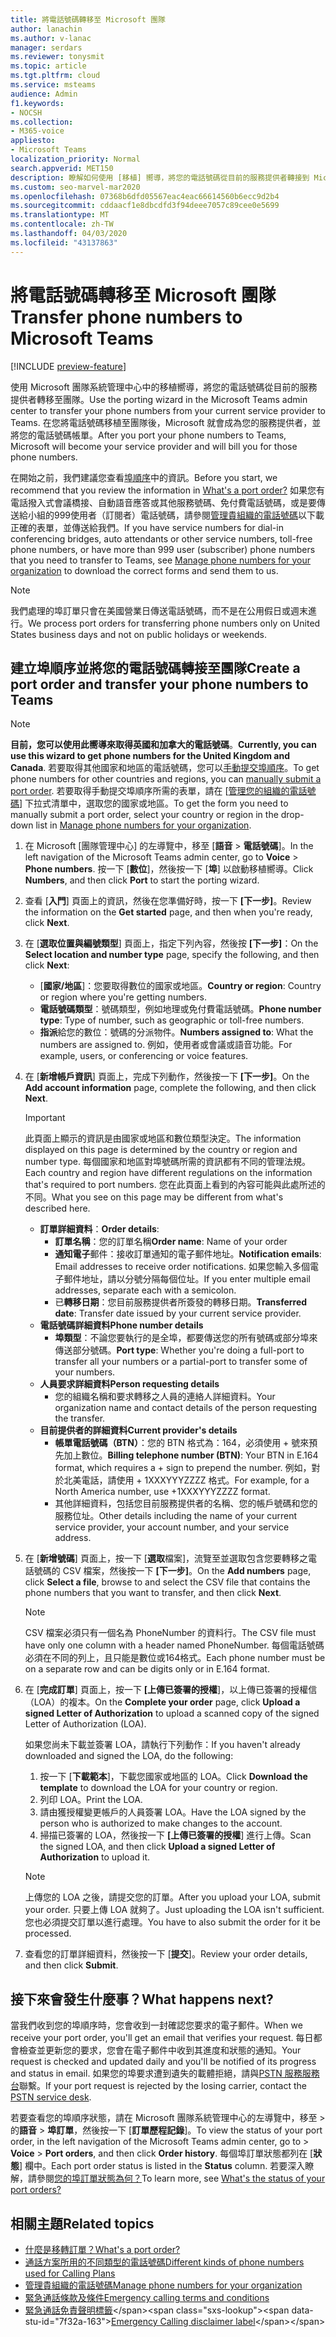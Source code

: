 ```yaml
---
title: 將電話號碼轉移至 Microsoft 團隊
author: lanachin
ms.author: v-lanac
manager: serdars
ms.reviewer: tonysmit
ms.topic: article
ms.tgt.pltfrm: cloud
ms.service: msteams
audience: Admin
f1.keywords:
- NOCSH
ms.collection:
- M365-voice
appliesto:
- Microsoft Teams
localization_priority: Normal
search.appverid: MET150
description: 瞭解如何使用 [移植] 嚮導，將您的電話號碼從目前的服務提供者轉接到 Microsoft 團隊。
ms.custom: seo-marvel-mar2020
ms.openlocfilehash: 07368b6dfd05567eac4eac66614560b6ecc9d2b4
ms.sourcegitcommit: cddaacf1e8dbcdfd3f94deee7057c89cee0e5699
ms.translationtype: MT
ms.contentlocale: zh-TW
ms.lasthandoff: 04/03/2020
ms.locfileid: "43137863"
---
```

# <a name="transfer-phone-numbers-to-microsoft-teams"></a><span data-ttu-id="7f32a-103">將電話號碼轉移至 Microsoft 團隊</span><span class="sxs-lookup"><span data-stu-id="7f32a-103">Transfer phone numbers to Microsoft Teams</span></span>

[!INCLUDE [preview-feature](../includes/preview-feature.md)]

<span data-ttu-id="7f32a-104">使用 Microsoft 團隊系統管理中心中的移植嚮導，將您的電話號碼從目前的服務提供者轉移至團隊。</span><span class="sxs-lookup"><span data-stu-id="7f32a-104">Use the porting wizard in the Microsoft Teams admin center to transfer your phone numbers from your current service provider to Teams.</span></span> <span data-ttu-id="7f32a-105">在您將電話號碼移植至團隊後，Microsoft 就會成為您的服務提供者，並將您的電話號碼帳單。</span><span class="sxs-lookup"><span data-stu-id="7f32a-105">After you port your phone numbers to Teams, Microsoft will become your service provider and will bill you for those phone numbers.</span></span>

<span data-ttu-id="7f32a-106">在開始之前，我們建議您查看[埠順序](port-order-overview.md)中的資訊。</span><span class="sxs-lookup"><span data-stu-id="7f32a-106">Before you start, we recommend that you review the information in [What's a port order?](port-order-overview.md)</span></span> <span data-ttu-id="7f32a-107">如果您有電話撥入式會議橋接、自動語音應答或其他服務號碼、免付費電話號碼，或是要傳送給小組的999使用者（訂閱者）電話號碼，請參閱[管理貴組織的電話號碼](../manage-phone-numbers-for-your-organization/manage-phone-numbers-for-your-organization.md)以下載正確的表單，並傳送給我們。</span><span class="sxs-lookup"><span data-stu-id="7f32a-107">If you have service numbers for dial-in conferencing bridges, auto attendants or other service numbers, toll-free phone numbers, or have more than 999 user (subscriber) phone numbers that you need to transfer to Teams, see [Manage phone numbers for your organization](../manage-phone-numbers-for-your-organization/manage-phone-numbers-for-your-organization.md) to download the correct forms and send them to us.</span></span>

  > [!NOTE]
  > <span data-ttu-id="7f32a-108">我們處理的埠訂單只會在美國營業日傳送電話號碼，而不是在公用假日或週末進行。</span><span class="sxs-lookup"><span data-stu-id="7f32a-108">We process port orders for transferring phone numbers only on United States business days and not on public holidays or weekends.</span></span>

## <a name="create-a-port-order-and-transfer-your-phone-numbers-to-teams"></a><span data-ttu-id="7f32a-109">建立埠順序並將您的電話號碼轉接至團隊</span><span class="sxs-lookup"><span data-stu-id="7f32a-109">Create a port order and transfer your phone numbers to Teams</span></span>

> [!NOTE]
> <span data-ttu-id="7f32a-110">**目前，您可以使用此嚮導來取得英國和加拿大的電話號碼**。</span><span class="sxs-lookup"><span data-stu-id="7f32a-110">**Currently, you can use this wizard to get phone numbers for the United Kingdom and Canada**.</span></span> <span data-ttu-id="7f32a-111">若要取得其他國家和地區的電話號碼，您可以[手動提交埠順序](manually-submit-port-order.md)。</span><span class="sxs-lookup"><span data-stu-id="7f32a-111">To get phone numbers for other countries and regions, you can [manually submit a port order](manually-submit-port-order.md).</span></span> <span data-ttu-id="7f32a-112">若要取得手動提交埠順序所需的表單，請在 [[管理您的組織的電話號碼](../manage-phone-numbers-for-your-organization/manage-phone-numbers-for-your-organization.md)] 下拉式清單中，選取您的國家或地區。</span><span class="sxs-lookup"><span data-stu-id="7f32a-112">To get the form you need to manually submit a port order, select your country or region in the drop-down list in [Manage phone numbers for your organization](../manage-phone-numbers-for-your-organization/manage-phone-numbers-for-your-organization.md).</span></span>

1. <span data-ttu-id="7f32a-113">在 Microsoft [團隊管理中心] 的左導覽中，移至 [**語音** > **電話號碼**]。</span><span class="sxs-lookup"><span data-stu-id="7f32a-113">In the left navigation of the Microsoft Teams admin center, go to **Voice** > **Phone numbers**.</span></span> <span data-ttu-id="7f32a-114">按一下 [**數位**]，然後按一下 [**埠**] 以啟動移植嚮導。</span><span class="sxs-lookup"><span data-stu-id="7f32a-114">Click **Numbers**, and then click **Port** to start the porting wizard.</span></span>
2. <span data-ttu-id="7f32a-115">查看 [**入門**] 頁面上的資訊，然後在您準備好時，按一下 **[下一步]**。</span><span class="sxs-lookup"><span data-stu-id="7f32a-115">Review the information on the **Get started** page, and then when you're ready, click **Next**.</span></span>
3. <span data-ttu-id="7f32a-116">在 [**選取位置與編號類型**] 頁面上，指定下列內容，然後按 **[下一步]**：</span><span class="sxs-lookup"><span data-stu-id="7f32a-116">On the **Select location and number type** page, specify the following, and then click **Next**:</span></span>

    - <span data-ttu-id="7f32a-117">[**國家/地區**]：您要取得數位的國家或地區。</span><span class="sxs-lookup"><span data-stu-id="7f32a-117">**Country or region**: Country or region where you're getting numbers.</span></span>
    - <span data-ttu-id="7f32a-118">**電話號碼類型**：號碼類型，例如地理或免付費電話號碼。</span><span class="sxs-lookup"><span data-stu-id="7f32a-118">**Phone number type**: Type of number, such as geographic or toll-free numbers.</span></span>
    - <span data-ttu-id="7f32a-119">**指派**給您的數位：號碼的分派物件。</span><span class="sxs-lookup"><span data-stu-id="7f32a-119">**Numbers assigned to**: What the numbers are assigned to.</span></span> <span data-ttu-id="7f32a-120">例如，使用者或會議或語音功能。</span><span class="sxs-lookup"><span data-stu-id="7f32a-120">For example, users, or conferencing or voice features.</span></span>

4. <span data-ttu-id="7f32a-121">在 [**新增帳戶資訊**] 頁面上，完成下列動作，然後按一下 **[下一步]**。</span><span class="sxs-lookup"><span data-stu-id="7f32a-121">On the **Add account information** page, complete the following, and then click **Next**.</span></span>

    > [!IMPORTANT]
    > <span data-ttu-id="7f32a-122">此頁面上顯示的資訊是由國家或地區和數位類型決定。</span><span class="sxs-lookup"><span data-stu-id="7f32a-122">The information displayed on this page is determined by the country or region and number type.</span></span> <span data-ttu-id="7f32a-123">每個國家和地區對埠號碼所需的資訊都有不同的管理法規。</span><span class="sxs-lookup"><span data-stu-id="7f32a-123">Each country and region have different regulations on the information that's required to port numbers.</span></span> <span data-ttu-id="7f32a-124">您在此頁面上看到的內容可能與此處所述的不同。</span><span class="sxs-lookup"><span data-stu-id="7f32a-124">What you see on this page may be different from what's described here.</span></span>

    - <span data-ttu-id="7f32a-125">**訂單詳細資料**：</span><span class="sxs-lookup"><span data-stu-id="7f32a-125">**Order details**:</span></span> 
        - <span data-ttu-id="7f32a-126">**訂單名稱**：您的訂單名稱</span><span class="sxs-lookup"><span data-stu-id="7f32a-126">**Order name**: Name of your order</span></span>
        - <span data-ttu-id="7f32a-127">**通知電子**郵件：接收訂單通知的電子郵件地址。</span><span class="sxs-lookup"><span data-stu-id="7f32a-127">**Notification emails**: Email addresses to receive order notifications.</span></span> <span data-ttu-id="7f32a-128">如果您輸入多個電子郵件地址，請以分號分隔每個位址。</span><span class="sxs-lookup"><span data-stu-id="7f32a-128">If you enter multiple email addresses, separate each with a semicolon.</span></span>
        - <span data-ttu-id="7f32a-129">已**轉移日期**：您目前服務提供者所簽發的轉移日期。</span><span class="sxs-lookup"><span data-stu-id="7f32a-129">**Transferred date**: Transfer date issued by your current service provider.</span></span>
    - <span data-ttu-id="7f32a-130">**電話號碼詳細資料**</span><span class="sxs-lookup"><span data-stu-id="7f32a-130">**Phone number details**</span></span>
        - <span data-ttu-id="7f32a-131">**埠類型**：不論您要執行的是全埠，都要傳送您的所有號碼或部分埠來傳送部分號碼。</span><span class="sxs-lookup"><span data-stu-id="7f32a-131">**Port type**: Whether you're doing a full-port to transfer all your numbers or a partial-port to transfer some of your numbers.</span></span>
    - <span data-ttu-id="7f32a-132">**人員要求詳細資料**</span><span class="sxs-lookup"><span data-stu-id="7f32a-132">**Person requesting details**</span></span>  
        - <span data-ttu-id="7f32a-133">您的組織名稱和要求轉移之人員的連絡人詳細資料。</span><span class="sxs-lookup"><span data-stu-id="7f32a-133">Your organization name and contact details of the person requesting the transfer.</span></span>
    - <span data-ttu-id="7f32a-134">**目前提供者的詳細資料**</span><span class="sxs-lookup"><span data-stu-id="7f32a-134">**Current provider's details**</span></span>
        - <span data-ttu-id="7f32a-135">**帳單電話號碼（BTN）**：您的 BTN 格式為：164，必須使用 + 號來預先加上數位。</span><span class="sxs-lookup"><span data-stu-id="7f32a-135">**Billing telephone number (BTN)**: Your BTN in E.164 format, which requires a + sign to prepend the number.</span></span> <span data-ttu-id="7f32a-136">例如，對於北美電話，請使用 + 1XXXYYYZZZZ 格式。</span><span class="sxs-lookup"><span data-stu-id="7f32a-136">For example, for a North America number, use +1XXXYYYZZZZ format.</span></span>
        - <span data-ttu-id="7f32a-137">其他詳細資料，包括您目前服務提供者的名稱、您的帳戶號碼和您的服務位址。</span><span class="sxs-lookup"><span data-stu-id="7f32a-137">Other details including the name of your current service provider, your account number, and your service address.</span></span>
            
5. <span data-ttu-id="7f32a-138">在 [**新增號碼**] 頁面上，按一下 [**選取**檔案]，流覽至並選取包含您要轉移之電話號碼的 CSV 檔案，然後按一下 **[下一步]**。</span><span class="sxs-lookup"><span data-stu-id="7f32a-138">On the **Add numbers** page, click **Select a file**, browse to and select the CSV file that contains the phone numbers that you want to transfer, and then click **Next**.</span></span>  

    > [!NOTE]
    > <span data-ttu-id="7f32a-139">CSV 檔案必須只有一個名為 PhoneNumber 的資料行。</span><span class="sxs-lookup"><span data-stu-id="7f32a-139">The CSV file must have only one column with a header named PhoneNumber.</span></span> <span data-ttu-id="7f32a-140">每個電話號碼必須在不同的列上，且只能是數位或164格式。</span><span class="sxs-lookup"><span data-stu-id="7f32a-140">Each phone number must be on a separate row and can be digits only or in E.164 format.</span></span>

6. <span data-ttu-id="7f32a-141">在 [**完成訂單**] 頁面上，按一下 **[上傳已簽署的授權**]，以上傳已簽署的授權信（LOA）的複本。</span><span class="sxs-lookup"><span data-stu-id="7f32a-141">On the **Complete your order** page, click **Upload a signed Letter of Authorization** to upload a scanned copy of the signed Letter of Authorization (LOA).</span></span>

    <span data-ttu-id="7f32a-142">如果您尚未下載並簽署 LOA，請執行下列動作：</span><span class="sxs-lookup"><span data-stu-id="7f32a-142">If you haven't already downloaded and signed the LOA, do the following:</span></span>
    
    1. <span data-ttu-id="7f32a-143">按一下 [**下載範本**]，下載您國家或地區的 LOA。</span><span class="sxs-lookup"><span data-stu-id="7f32a-143">Click **Download the template** to download the LOA for your country or region.</span></span> 
    2. <span data-ttu-id="7f32a-144">列印 LOA。</span><span class="sxs-lookup"><span data-stu-id="7f32a-144">Print the LOA.</span></span>
    3. <span data-ttu-id="7f32a-145">請由獲授權變更帳戶的人員簽署 LOA。</span><span class="sxs-lookup"><span data-stu-id="7f32a-145">Have the LOA signed by the person who is authorized to make changes to the account.</span></span>
    4. <span data-ttu-id="7f32a-146">掃描已簽署的 LOA，然後按一下 **[上傳已簽署的授權**] 進行上傳。</span><span class="sxs-lookup"><span data-stu-id="7f32a-146">Scan the signed LOA, and then click **Upload a signed Letter of Authorization** to upload it.</span></span>

    > [!NOTE]
    > <span data-ttu-id="7f32a-147">上傳您的 LOA 之後，請提交您的訂單。</span><span class="sxs-lookup"><span data-stu-id="7f32a-147">After you upload your LOA, submit your order.</span></span> <span data-ttu-id="7f32a-148">只要上傳 LOA 就夠了。</span><span class="sxs-lookup"><span data-stu-id="7f32a-148">Just uploading the LOA isn't sufficient.</span></span> <span data-ttu-id="7f32a-149">您也必須提交訂單以進行處理。</span><span class="sxs-lookup"><span data-stu-id="7f32a-149">You have to also submit the order for it be processed.</span></span>

7. <span data-ttu-id="7f32a-150">查看您的訂單詳細資料，然後按一下 [**提交**]。</span><span class="sxs-lookup"><span data-stu-id="7f32a-150">Review your order details, and then click **Submit**.</span></span>


## <a name="what-happens-next"></a><span data-ttu-id="7f32a-151">接下來會發生什麼事？</span><span class="sxs-lookup"><span data-stu-id="7f32a-151">What happens next?</span></span>

<span data-ttu-id="7f32a-152">當我們收到您的埠順序時，您會收到一封確認您要求的電子郵件。</span><span class="sxs-lookup"><span data-stu-id="7f32a-152">When we receive your port order, you'll get an email that verifies your request.</span></span> <span data-ttu-id="7f32a-153">每日都會檢查並更新您的要求，您會在電子郵件中收到其進度和狀態的通知。</span><span class="sxs-lookup"><span data-stu-id="7f32a-153">Your request is checked and updated daily and you'll be notified of its progress and status in email.</span></span> <span data-ttu-id="7f32a-154">如果您的埠要求遭到遺失的載體拒絕，請與[PSTN 服務服務台](../manage-phone-numbers-for-your-organization/contact-pstn-service-desk.md)聯繫。</span><span class="sxs-lookup"><span data-stu-id="7f32a-154">If your port request is rejected by the losing carrier, contact the [PSTN service desk](../manage-phone-numbers-for-your-organization/contact-pstn-service-desk.md).</span></span>

<span data-ttu-id="7f32a-155">若要查看您的埠順序狀態，請在 Microsoft 團隊系統管理中心的左導覽中，移至 > 的**語音** > **埠訂單**，然後按一下 [**訂單歷程記錄**]。</span><span class="sxs-lookup"><span data-stu-id="7f32a-155">To view the status of your port order, in the left navigation of the Microsoft Teams admin center, go to  > **Voice** > **Port orders**, and then click **Order history**.</span></span> <span data-ttu-id="7f32a-156">每個埠訂單狀態都列在 [**狀態**] 欄中。</span><span class="sxs-lookup"><span data-stu-id="7f32a-156">Each port order status is listed in the **Status** column.</span></span> <span data-ttu-id="7f32a-157">若要深入瞭解，請參閱[您的埠訂單狀態為何？](port-order-status.md)</span><span class="sxs-lookup"><span data-stu-id="7f32a-157">To learn more, see [What's the status of your port orders?](port-order-status.md)</span></span>

## <a name="related-topics"></a><span data-ttu-id="7f32a-158">相關主題</span><span class="sxs-lookup"><span data-stu-id="7f32a-158">Related topics</span></span>

- [<span data-ttu-id="7f32a-159">什麼是移轉訂單？</span><span class="sxs-lookup"><span data-stu-id="7f32a-159">What's a port order?</span></span>](port-order-overview.md)
- [<span data-ttu-id="7f32a-160">通話方案所用的不同類型的電話號碼</span><span class="sxs-lookup"><span data-stu-id="7f32a-160">Different kinds of phone numbers used for Calling Plans</span></span>](../different-kinds-of-phone-numbers-used-for-calling-plans.md)
- [<span data-ttu-id="7f32a-161">管理貴組織的電話號碼</span><span class="sxs-lookup"><span data-stu-id="7f32a-161">Manage phone numbers for your organization</span></span>](../manage-phone-numbers-for-your-organization/manage-phone-numbers-for-your-organization.md)
- [<span data-ttu-id="7f32a-162">緊急通話條款及條件</span><span class="sxs-lookup"><span data-stu-id="7f32a-162">Emergency calling terms and conditions</span></span>](../emergency-calling-terms-and-conditions.md)
- <span data-ttu-id="7f32a-163">[緊急通話免責聲明標籤](https://github.com/MicrosoftDocs/OfficeDocs-SkypeForBusiness/blob/live/Teams/downloads/emergency-calling/emergency-calling-label-(en-us)-(v.1.0).zip?raw=true)</span><span class="sxs-lookup"><span data-stu-id="7f32a-163">[Emergency Calling disclaimer label](https://github.com/MicrosoftDocs/OfficeDocs-SkypeForBusiness/blob/live/Teams/downloads/emergency-calling/emergency-calling-label-(en-us)-(v.1.0).zip?raw=true)</span></span>
